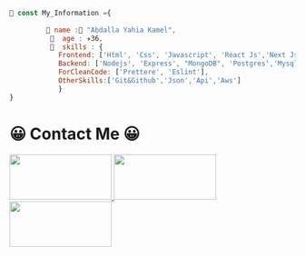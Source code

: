 ```js
🥀 const My_Information ={
    
         🏡 name :🥇 "Abdalla Yahia Kamel",
          🕌  age : ✈️36,
          🏬  skills : {
            Frontend: ['Html', 'Css', 'Javascript', 'React Js','Next Js','Bootstrap','Tailwind'],
            Backend: ['Nodejs', 'Express', "MongoDB", 'Postgres','Mysql'],
            ForCleanCode: ['Prettere', 'Eslint'],
            OtherSkills:['Git&Github','Json','Api','Aws']
            }
}

```
# 😀 Contact Me 😀

<a href='https://www.facebook.com/ABOOOOOOOOOODD'>
<img  src='https://upload.wikimedia.org/wikipedia/commons/thumb/7/7c/Facebook_New_Logo_%282015%29.svg/1200px-Facebook_New_Logo_%282015%29.svg.png' width='180' height='80'/>
</a>

<a href='https://twitter.com/Abdalla_yahia_'>
<img  src='http://www.alrakia.com/wp-content/uploads/2017/12/%D8%AA%D9%88%D9%8A%D8%AA%D8%B1.jpg' width='180' height='80'/>
</a>
<a href='https://www.linkedin.com/in/abdalla-yahia/'>
<img  src='https://upload.wikimedia.org/wikipedia/commons/thumb/0/01/LinkedIn_Logo.svg/2560px-LinkedIn_Logo.svg.png' width='180' height='80'/>
</a>
<!---
abdalla-yahia/abdalla-yahia is a ✨ special ✨ repository because its `README.md` (this file) appears on your GitHub profile.
You can click the Preview link to take a look at your changes.
--->

